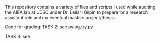 This repository contains a variety of files and scripts I used while auditing the AIEA lab at UCSC under Dr. Leilani Gilpin to prepare for a research assistant role and my eventual masters project/thesis.

Code for grading:
TASK 2: see pylog_try.py

TASK 3: see 
